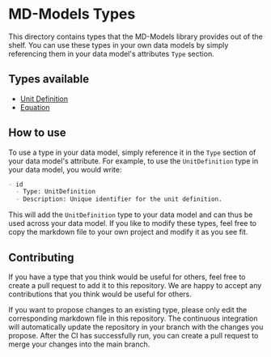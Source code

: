 # MD-Models Types

This directory contains types that the MD-Models library provides out of the shelf. You can use these types in your own data models by simply referencing them in your data model's attributes `Type` section.

## Types available

- [Unit Definition](types/unit-definition)
- [Equation](types/equation)

## How to use

To use a type in your data model, simply reference it in the `Type` section of your data model's attribute. For example, to use the `UnitDefinition` type in your data model, you would write:

```markdown
- id
  - Type: UnitDefinition
  - Description: Unique identifier for the unit definition.
```

This will add the `UnitDefinition` type to your data model and can thus be used across your data model. If you like to modify these types, feel free to copy the markdown file to your own project and modify it as you see fit.


## Contributing

If you have a type that you think would be useful for others, feel free to create a pull request to add it to this repository. We are happy to accept any contributions that you think would be useful for others.

If you want to propose changes to an existing type, please only edit the corresponding markdown file in this repository. The continuous integration will automatically update the repository in your branch with the changes you propose. After the CI has successfully run, you can create a pull request to merge your changes into the main branch.
